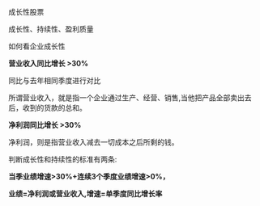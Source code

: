 成长性股票



成长性、持续性、盈利质量

如何看企业成长性

**营业收入同比增长   >30%**

同比与去年相同季度进行对比

所谓营业收入，就是指一个企业通过生产、经营、销售,当他把产品全部卖出去后，收到的货款的总和。

**净利润同比增长   >30%** 

净利润，则是指营业收入减去一切成本之后所剩的钱。



判断成长性和持续性的标准有两条:

**当季业绩增速>30%+连续3个季度业绩增速>0%，**

**业绩=净利润或营业收入,增速=单季度同比增长率**

